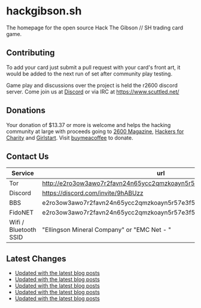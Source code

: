 # hackgibson.sh
The homepage for the open source Hack The Gibson // SH trading card game.


## Contributing

To add your card just submit a pull request with your card's front art, it would be added to the next run of set after community play testing.

Game play and discussions over the project is held the r2600 discord server. Come join us at [Discord](https://discord.com/invite/9hABUzz) or via IRC at https://www.scuttled.net/


## Donations

Your donation of $13.37 or more is welcome and helps the hacking community at large with proceeds going to [2600 Magazine](https://2600.com/), [Hackers for Charity](https://hackersforcharity.org) and [Girlstart](https://girlstart.org).  Visit [buymeacoffee](https://www.buymeacoffee.com/hackgibson.sh) to donate.


## Contact Us

Service | url
-|-
Tor | http://e2ro3ow3awo7r2favn24n65ycc2qmzkoayn5r57e3f56nvjwdcgg32ad.onion
Discord | https://discord.com/invite/9hABUzz
BBS | e2ro3ow3awo7r2favn24n65ycc2qmzkoayn5r57e3f56nvjwdcgg32ad.onion:23
FidoNET | e2ro3ow3awo7r2favn24n65ycc2qmzkoayn5r57e3f56nvjwdcgg32ad.onion:24554
Wifi / Bluetooth SSID | "Ellingson Mineral Company" or "EMC Net - <fidonet address>"

## Latest Changes
<!-- BLOG-POST-LIST:START -->
- [Updated with the latest blog posts](https://github.com/DFW2600/hackgibson.sh/commit/878f267d377530d3778404f872330fc48305cee9)
- [Updated with the latest blog posts](https://github.com/DFW2600/hackgibson.sh/commit/8bbc0dac17dbf1dab716dc11b3c7efdd4a016b1a)
- [Updated with the latest blog posts](https://github.com/DFW2600/hackgibson.sh/commit/9a4b4d2e27fee8ac641fa2f04fdc62629e027c42)
- [Updated with the latest blog posts](https://github.com/DFW2600/hackgibson.sh/commit/fc12d1fd8a97df33b0f40e628538c3fd352244a0)
- [Updated with the latest blog posts](https://github.com/DFW2600/hackgibson.sh/commit/6c48b536924b16f6f13cd4fb392269c861ecea16)
<!-- BLOG-POST-LIST:END -->

